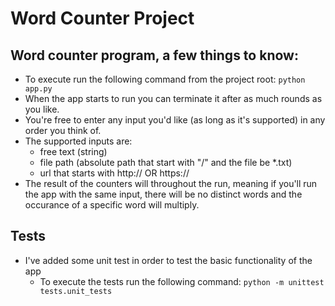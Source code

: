 # Word Counter Project

## Word counter program, a few things to know:
- To execute run the following command from the project root: `python app.py`
- When the app starts to run you can terminate it after as much rounds as you like.
- You're free to enter any input you'd like (as long as it's supported) in any order you think of.
- The supported inputs are:
    - free text (string) 
    - file path (absolute path that start with "/" and the file be *.txt)
    - url that starts with http:// OR https://
- The result of the counters will throughout the run, meaning if you'll run the app with the same input, there will be no distinct words and the occurance of a specific word will multiply.

## Tests
- I've added some unit test in order to test the basic functionality of the app 
    - To execute the tests run the following command: `python -m unittest tests.unit_tests`